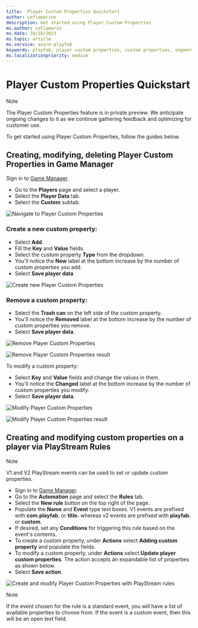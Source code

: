 ```yaml
---
title:  Player Custom Properties Quickstart
author: sofiamarinv
description: Get started using Player Custom Properties
ms.author: sofiamarin
ms.date: 10/18/2023
ms.topic: article
ms.service: azure-playfab
keywords: playfab, player custom properties, custom properties, segmentation, advanced segmentation, data, analytics
ms.localizationpriority: medium
---
```


# Player Custom Properties Quickstart

> [!NOTE]
> The Player Custom Properties feature is in private preview. We anticipate ongoing changes to it as we continue gathering feedback and optimizing for customer use.

To get started using Player Custom Properties, follow the guides below. 

## Creating, modifying, deleting Player Custom Properties in Game Manager 

 Sign in to [Game Manager](https://developer.playfab.com/en-US/login).
- Go to the **Players** page and select a player.
- Select the **Player Data** tab. 
- Select the **Custom** subtab.

![Navigate to Player Custom Properties](media/navigate-to-custom-properties.png)

### Create a new custom property: 

- Select **Add**.
- Fill the **Key** and **Value** fields.
- Select the custom property **Type** from the dropdown.
- You'll notice the **New** label at the bottom increase by the number of custom properties you add.
- Select **Save player data** 

![Create new Player Custom Properties](media/create-new-custom-property.png)

### Remove a custom property: 

- Select the **Trash can** on the left side of the custom property.
- You'll notice the **Removed** label at the bottom increase by the number of custom properties you remove.
- Select **Save player data**.

![Remove Player Custom Properties](media/remove-custom-property.png)

![Remove Player Custom Properties result](media/remove-custom-property-result.png)

To modify a custom property: 
- Select **Key** and **Value** fields and change the values in them.
- You'll notice the **Changed** label at the bottom increase by the number of custom properties you modify.
- Select **Save player data**.

![Modify Player Custom Properties](media/modify-custom-property.png)

![Modify Player Custom Properties result](media/modify-custom-property-result.png)

## Creating and modifying custom properties on a player via PlayStream Rules 

> [!NOTE] 
> V1 and V2 PlayStream events can be used to set or update custom properties.

- Sign in to [Game Manager](https://developer.playfab.com/en-US/login).
- Go to the **Automation** page and select the **Rules** tab.
- Select the **New rule** button on the top right of the page.
- Populate the **Name** and **Event** type text boxes. V1 events are prefixed with **com.playfab**. or **title.** whereas v2 events are prefixed with **playfab.** or **custom.**
- If desired, set any **Conditions** for triggering this rule based on the event's contents.
- To create a custom property, under **Actions** select **Adding custom property** and populate the fields.
- To modify a custom property, under **Actions** select **Update player custom properties**. The action accepts an expandable list of properties as shown below.
- Select **Save action**.

![Create and modify Player Custom Properties with PlayStream rules](media/custom-properties-with-playstream-rules.png)

> [!NOTE]
> If the event chosen for the rule is a standard event, you will have a list of available properties to choose from. If the event is a custom event, then this will be an open text field.

